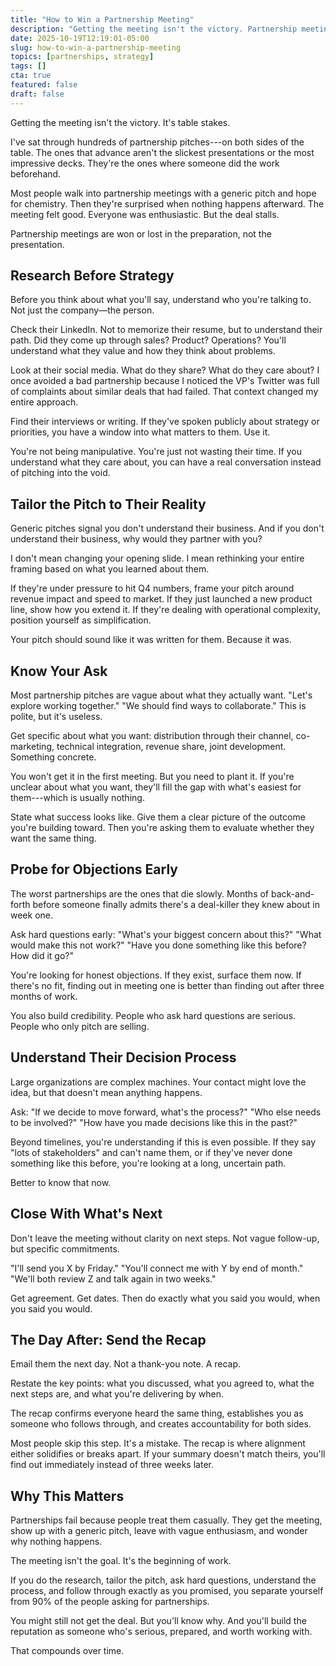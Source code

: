 ```yaml
---
title: "How to Win a Partnership Meeting"
description: "Getting the meeting isn't the victory. Partnership meetings are won or lost in the preparation, not the presentation."
date: 2025-10-19T12:19:01-05:00
slug: how-to-win-a-partnership-meeting
topics: [partnerships, strategy]
tags: []
cta: true
featured: false
draft: false
---
```


Getting the meeting isn't the victory. It's table stakes.

I've sat through hundreds of partnership pitches---on both sides of the table. The ones that advance aren't the slickest presentations or the most impressive decks. They're the ones where someone did the work beforehand.

Most people walk into partnership meetings with a generic pitch and hope for chemistry. Then they're surprised when nothing happens afterward. The meeting felt good. Everyone was enthusiastic. But the deal stalls.

Partnership meetings are won or lost in the preparation, not the presentation.
## Research Before Strategy

Before you think about what you'll say, understand who you're talking to. Not just the company—the person.

Check their LinkedIn. Not to memorize their resume, but to understand their path. Did they come up through sales? Product? Operations? You'll understand what they value and how they think about problems.

Look at their social media. What do they share? What do they care about? I once avoided a bad partnership because I noticed the VP's Twitter was full of complaints about similar deals that had failed. That context changed my entire approach.

Find their interviews or writing. If they've spoken publicly about strategy or priorities, you have a window into what matters to them. Use it.

You're not being manipulative. You're just not wasting their time. If you understand what they care about, you can have a real conversation instead of pitching into the void.
## Tailor the Pitch to Their Reality

Generic pitches signal you don't understand their business. And if you don't understand their business, why would they partner with you?

I don't mean changing your opening slide. I mean rethinking your entire framing based on what you learned about them.

If they're under pressure to hit Q4 numbers, frame your pitch around revenue impact and speed to market. If they just launched a new product line, show how you extend it. If they're dealing with operational complexity, position yourself as simplification.

Your pitch should sound like it was written for them. Because it was.
## Know Your Ask

Most partnership pitches are vague about what they actually want. "Let's explore working together." "We should find ways to collaborate." This is polite, but it's useless.

Get specific about what you want: distribution through their channel, co-marketing, technical integration, revenue share, joint development. Something concrete.

You won't get it in the first meeting. But you need to plant it. If you're unclear about what you want, they'll fill the gap with what's easiest for them---which is usually nothing.

State what success looks like. Give them a clear picture of the outcome you're building toward. Then you're asking them to evaluate whether they want the same thing.
## Probe for Objections Early

The worst partnerships are the ones that die slowly. Months of back-and-forth before someone finally admits there's a deal-killer they knew about in week one.

Ask hard questions early: "What's your biggest concern about this?" "What would make this not work?" "Have you done something like this before? How did it go?"

You're looking for honest objections. If they exist, surface them now. If there's no fit, finding out in meeting one is better than finding out after three months of work.

You also build credibility. People who ask hard questions are serious. People who only pitch are selling.
## Understand Their Decision Process

Large organizations are complex machines. Your contact might love the idea, but that doesn't mean anything happens.

Ask: "If we decide to move forward, what's the process?" "Who else needs to be involved?" "How have you made decisions like this in the past?"

Beyond timelines, you're understanding if this is even possible. If they say "lots of stakeholders" and can't name them, or if they've never done something like this before, you're looking at a long, uncertain path.

Better to know that now.
## Close With What's Next

Don't leave the meeting without clarity on next steps. Not vague follow-up, but specific commitments.

"I'll send you X by Friday." "You'll connect me with Y by end of month." "We'll both review Z and talk again in two weeks."

Get agreement. Get dates. Then do exactly what you said you would, when you said you would.
## The Day After: Send the Recap

Email them the next day. Not a thank-you note. A recap.

Restate the key points: what you discussed, what you agreed to, what the next steps are, and what you're delivering by when.

The recap confirms everyone heard the same thing, establishes you as someone who follows through, and creates accountability for both sides.

Most people skip this step. It's a mistake. The recap is where alignment either solidifies or breaks apart. If your summary doesn't match theirs, you'll find out immediately instead of three weeks later.
## Why This Matters

Partnerships fail because people treat them casually. They get the meeting, show up with a generic pitch, leave with vague enthusiasm, and wonder why nothing happens.

The meeting isn't the goal. It's the beginning of work.

If you do the research, tailor the pitch, ask hard questions, understand the process, and follow through exactly as you promised, you separate yourself from 90% of the people asking for partnerships.

You might still not get the deal. But you'll know why. And you'll build the reputation as someone who's serious, prepared, and worth working with.

That compounds over time.
